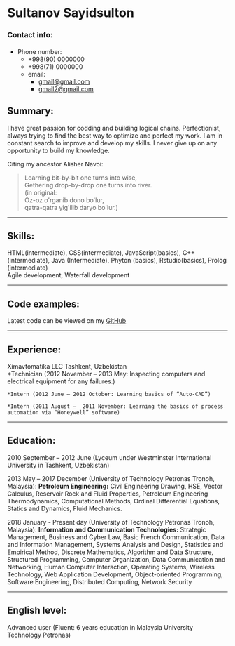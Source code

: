 # Sultanov Sayidsulton

### Contact info:

#### 

*   Phone number:
    *   +998(90) 0000000
    *   +998(71) 0000000
    *   email:
        *   [gmail@gmail.com](mailto:gmail@gmail.com)
        *   [gmail2@gmail.com](mailto:gmail2@gmail.com)

## Summary:

I have great passion for codding and building logical chains. Perfectionist, always trying to find the best way to optimize and perfect my work. I am in constant search to improve and develop my skills. I never give up on any opportunity to build my knowledge.

Citing my ancestor Alisher Navoi:
>Learning bit-by-bit one turns into wise,  
>Gethering drop-by-drop one turns into river.  
>(in original:  
>Oz-oz o'rganib dono bo'lur,   
>qatra-qatra yig'ilib daryo bo'lur.)  

* * *

## Skills:

HTML(intermediate), CSS(intermediate), JavaScript(basics), C++(intermediate), Java (Intermediate), Phyton (basics), Rstudio(basics), Prolog (intermediate)  
Agile development, Waterfall development  


* * *

## Code examples:

Latest code can be viewed on my [GitHub](https://github.com/DrGenezis)

* * *

## Experience:

Ximavtomatika LLC Tashkent, Uzbekistan  
	*Technician (2012 November – 2013 May: Inspecting computers and electrical equipment for any failures.) 

    *Intern (2012 June – 2012 October: Learning basics of “Auto-CAD”)

	*Intern (2011 August –  2011 November: Learning the basics of process automation via “Honeywell” software) 


* * *

## Education:

2010 September – 2012 June (Lyceum under Westminster International University in Tashkent, Uzbekistan)  

2013 May – 2017 December (University of Technology Petronas Tronoh, Malaysia): **Petroleum Engineering:** Civil Engineering Drawing, HSE, Vector Calculus, Reservoir Rock and Fluid Properties, Petroleum Engineering Thermodynamics, Computational Methods, Ordinal Differential Equations, Statics and Dynamics, Fluid Mechanics.  

2018 January - Present day (University of Technology Petronas Tronoh, Malaysia): **Information and Communication Technologies:**
Strategic Management, Business and Cyber Law, Basic French Communication, Data and Information Management, Systems Analysis and Design, Statistics and Empirical Method, Discrete Mathematics, Algorithm and Data Structure, Structured Programming, Computer Organization, Data Communication and Networking, Human Computer Interaction, Operating Systems, Wireless Technology, Web Application Development, Object-oriented Programming, Software Engineering, Distributed Computing, Network Security

* * *

## English level:

Advanced user (Fluent: 6 years education in Malaysia University Technology Petronas)